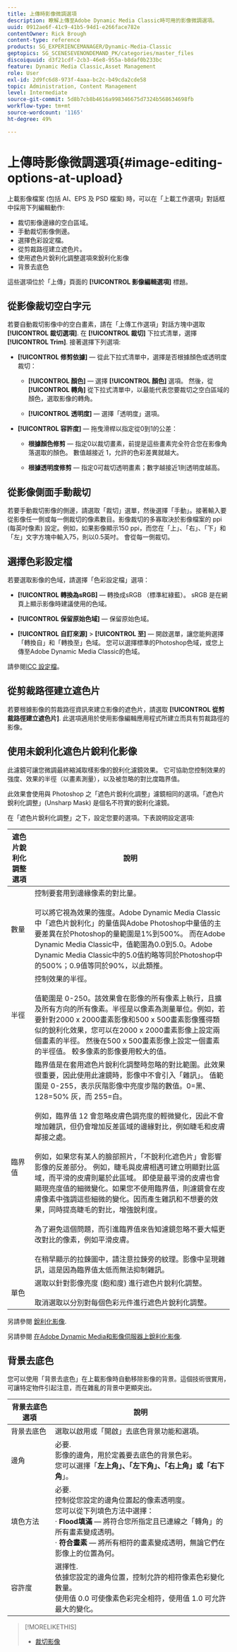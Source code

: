 ```yaml
---
title: 上傳時影像微調選項
description: 瞭解上傳至Adobe Dynamic Media Classic時可用的影像微調選項。
uuid: 0912ae6f-41c9-41b5-94d1-e266face782e
contentOwner: Rick Brough
content-type: reference
products: SG_EXPERIENCEMANAGER/Dynamic-Media-Classic
geptopics: SG_SCENESEVENONDEMAND_PK/categories/master_files
discoiquuid: d3f21cdf-2cb3-46e8-955a-b8daf0b233bc
feature: Dynamic Media Classic,Asset Management
role: User
exl-id: 2d9fc6d8-973f-4aaa-bc2c-b49cda2cde58
topic: Administration, Content Management
level: Intermediate
source-git-commit: 5d8b7cb8b4616a998346675d7324b568634698fb
workflow-type: tm+mt
source-wordcount: '1165'
ht-degree: 49%

---
```


# 上傳時影像微調選項{#image-editing-options-at-upload}

上載影像檔案 (包括 AI、EPS 及 PSD 檔案) 時，可以在「上載工作選項」對話框中採用下列編輯動作:

* 裁切影像邊緣的空白區域。
* 手動裁切影像側邊。
* 選擇色彩設定檔。
* 從剪裁路徑建立遮色片。
* 使用遮色片銳利化調整選項來銳利化影像
* 背景去底色

這些選項位於「上傳」頁面的 **[!UICONTROL 影像編輯選項]** 標題。

## 從影像裁切空白字元

若要自動裁切影像中的空白畫素，請在「上傳工作選項」對話方塊中選取 **[!UICONTROL 裁切選項]**. 在 **[!UICONTROL 裁切]** 下拉式清單，選擇 **[!UICONTROL Trim]**. 接著選擇下列選項:

* **[!UICONTROL 修剪依據]**  — 從此下拉式清單中，選擇是否根據顏色或透明度裁切：

   * **[!UICONTROL 顏色]**  — 選擇 **[!UICONTROL 顏色]** 選項。 然後，從 **[!UICONTROL 轉角]** 從下拉式清單中，以最能代表您要裁切之空白區域的顏色，選取影像的轉角。

   * **[!UICONTROL 透明度]**  — 選擇「透明度」選項。

* **[!UICONTROL 容許度]**  — 拖曳滑桿以指定從0到1的公差：

   * **根據顏色修剪**  — 指定0以裁切畫素，前提是這些畫素完全符合您在影像角落選取的顏色。 數值越接近 1，允許的色彩差異就越大。

   * **根據透明度修剪**  — 指定0可裁切透明畫素；數字越接近1則透明度越高。

## 從影像側面手動裁切

若要手動裁切影像的側邊，請選取「裁切」選單，然後選擇「手動」。接著輸入要從影像任一側或每一側裁切的像素數目。影像裁切的多寡取決於影像檔案的 ppi (每英吋像素) 設定。例如，如果影像顯示150 ppi，而您在「上」、「右」、「下」和「左」文字方塊中輸入75，則以0.5英吋。 會從每一側裁切。

## 選擇色彩設定檔

若要選取影像的色域，請選擇「色彩設定檔」選項：

* **[!UICONTROL 轉換為sRGB]**  — 轉換成sRGB （標準紅綠藍）。 sRGB 是在網頁上顯示影像時建議使用的色域。

* **[!UICONTROL 保留原始色域]**  — 保留原始色域。

* **[!UICONTROL 自訂來源]** > **[!UICONTROL 至]**  — 開啟選單，讓您能夠選擇「轉換自」和「轉換至」色域。 您可以選擇標準的Photoshop色域，或您上傳至Adobe Dynamic Media Classic的色域。

請參閱[ICC 設定檔](icc-profiles.md#icc_profiles)。

## 從剪裁路徑建立遮色片

若要根據影像的剪裁路徑資訊來建立影像的遮色片，請選取 **[!UICONTROL 從剪裁路徑建立遮色片]**. 此選項適用於使用影像編輯應用程式所建立而具有剪裁路徑的影像。

## 使用未銳利化遮色片銳利化影像

此濾鏡可讓您微調最終縮減取樣影像的銳利化濾鏡效果。 它可協助您控制效果的強度、效果的半徑（以畫素測量），以及被忽略的對比度臨界值。

此效果會使用與 Photoshop 之「遮色片銳利化調整」濾鏡相同的選項。「遮色片銳利化調整」(Unsharp Mask) 是個名不符實的銳利化濾鏡。

在「遮色片銳利化調整」之下，設定您要的選項。下表說明設定選項: 

| 遮色片銳利化調整選項 | 說明 |
| --- | --- |
| 數量 | 控制要套用到邊緣像素的對比量。<br><br>可以將它視為效果的強度。Adobe Dynamic Media Classic中「遮色片銳利化」的量值與Adobe Photoshop中量值的主要差異在於Photoshop的量範圍是1%到500%。 而在Adobe Dynamic Media Classic中，值範圍為0.0到5.0。Adobe Dynamic Media Classic中的5.0值約略等同於Photoshop中的500%；0.9值等同於90%，以此類推。 |
| 半徑 | 控制效果的半徑。<br><br>值範圍是 0-250。該效果會在影像的所有像素上執行，且擴及所有方向的所有像素。半徑是以像素為測量單位。例如，若要針對2000 x 2000畫素影像和500 x 500畫素影像獲得類似的銳利化效果，您可以在2000 x 2000畫素影像上設定兩個畫素的半徑。 然後在500 x 500畫素影像上設定一個畫素的半徑值。 較多像素的影像要用較大的值。 |
| 臨界值 | 臨界值是在套用遮色片銳利化調整時忽略的對比範圍。此效果很重要，因此使用此濾鏡時，影像中不會引入「雜訊」。 值範圍是 0-255，表示灰階影像中亮度步階的數值。0=黑、128=50% 灰，而 255=白。<br><br>例如，臨界值 12 會忽略皮膚色調亮度的輕微變化，因此不會增加雜訊，但仍會增加反差區域的邊緣對比，例如睫毛和皮膚鄰接之處。<br><br>例如，如果您有某人的臉部照片，「不銳利化遮色片」會影響影像的反差部分。 例如，睫毛與皮膚相遇可建立明顯對比區域，而平滑的皮膚則屬於此區域。 即使是最平滑的皮膚也會顯現亮度值的細微變化。如果您不使用臨界值，則濾鏡會在皮膚像素中強調這些細微的變化。因而產生雜訊和不想要的效果，同時提高睫毛的對比，增強銳利度。<br><br>為了避免這個問題，而引進臨界值來告知濾鏡忽略不要大幅更改對比的像素，例如平滑皮膚。<br><br>在稍早顯示的拉鍊圖中，請注意拉鍊旁的紋理。影像中呈現雜訊，這是因為臨界值太低而無法抑制雜訊。 |
| 單色 | 選取以針對影像亮度 (飽和度) 進行遮色片銳利化調整。<br><br>取消選取以分別對每個色彩元件進行遮色片銳利化調整。 |

另請參閱 [銳利化影像](sharpening-image.md#sharpening_an_image).

另請參閱 [在Adobe Dynamic Media和影像伺服器上銳利化影像](/help/using/assets/s7_sharpening_images.pdf).

## 背景去底色

您可以使用「背景去底色」在上載影像時自動移除影像的背景。這個技術很實用，可讓特定物件引起注意，而在雜亂的背景中更顯突出。

| 背景去底色選項 | 說明 |
| --- | --- |
| 背景去底色 | 選取以啟用或「開啟」去底色背景功能和選項。 |
| 邊角 | 必要.<br>影像的邊角，用於定義要去底色的背景色彩。<br>您可以選擇「<b>左上角」、「左下角」、「右上角」或「右下角</b>」。 |
| 填色方法 | 必要. <br>控制從您設定的邊角位置起的像素透明度。<br>您可以從下列填色方法中選擇：<br>· <b>Flood填滿</b>  — 將符合您所指定且已連線之「轉角」的所有畫素變成透明。<br>· <b>符合畫素</b>  — 將所有相符的畫素變成透明，無論它們在影像上的位置為何。 |
| 容許度 | 選擇性.<br>依據您設定的邊角位置，控制允許的相符像素色彩變化數量。<br>使用值 0.0 可使像素色彩完全相符，使用值 1.0 可允許最大的變化。 |

>[!MORELIKETHIS]
>
>* [裁切影像](cropping-image.md#cropping_an_image)
